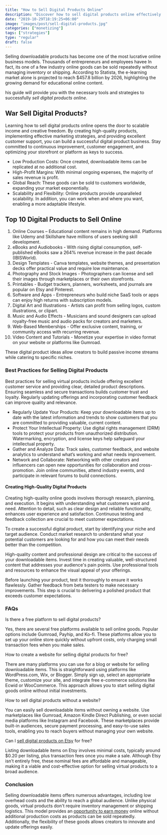 ```yaml
---
title: "How to Sell Digital Products Online"
description: "Discover how to sell digital products online effectively. Explore tips on product creation, marketing strategies, and top-selling digital product ideas with real stats."
date: "2019-10-29T18:19:25+06:00"
image: "images/post/sell-digital-products.jpg"
categories: ["monetizing"]
tags: ["strategies"]
type: "regular"
draft: false
---
```


Selling downloadable products has become one of the most lucrative online business models. Thousands of entrepreneurs and employees havee  In fact, its one of a few industry online goods can be sold repeatedly without managing inventory or shipping. According to Statista, the e-learning market alone is projected to reach $457.8 billion by 2026, highlighting the growing demand for educational online content.

his guide will provide you with the necessary tools and strategies to successfully _sell digital products online_.

## War Sell Digital Products?

Learning how to sell digital products online opens the door to scalable income and creative freedom. By creating high-quality products, implementing effective marketing strategies, and providing excellent customer support, you can build a successful digital product business. Stay committed to continuous improvement, customer engagement, and optimizing your storefront or platform as keys to success.

- Low Production Costs: Once created, downloadable items can be replicated at no additional cost.
- High-Profit Margins: With minimal ongoing expenses, the majority of sales revenue is profit.
- Global Reach: These goods can be sold to customers worldwide, expanding your market exponentially.
- Scalability and Flexibility: Online products provide unparalleled scalability. In addition, you can work when and where you want, enabling a more adaptable lifestyle.

## Top 10 Digital Products to Sell Online

1. Online Courses – Educational content remains in high demand. Platforms like Udemy and Skillshare have millions of users seeking skill development.
2. eBooks and Audiobooks - With rising digital consumption, self-published eBooks saw a 264% revenue increase in the past decade (IBISWorld).
3. Design Templates - Canva templates, website themes, and presentation decks offer practical value and require low maintenance.
4. Photography and Stock Images - Photographers can license and sell their images through marketplaces or their own storefronts.
5. Printables - Budget trackers, planners, worksheets, and journals are popular on Etsy and Pinterest.
6. Software and Apps - Entrepreneurs who build niche SaaS tools or apps can enjoy high returns with subscription models.
7. Digital Art and Illustrations - Artists can profit from selling logos, custom illustrations, or clipart.
8. Music and Audio Effects - Musicians and sound designers can upload royalty-free music and audio packs for creators and marketers.
9. Web-Based Memberships - Offer exclusive content, training, or community access with recurring revenue.
10. Video Content and Tutorials - Monetize your expertise in video format on your website or platforms like Gumroad.

These digital product ideas allow creators to build passive income streams while catering to specific niches.

### Best Practices for Selling Digital Products

Best practices for selling virtual products include offering excellent customer service and providing clear, detailed product descriptions. Ensuring seamless and secure transactions builds customer trust and loyalty. Regularly updating offerings and incorporating customer feedback can improve quality and relevance.

- Regularly Update Your Products: Keep your downloadable items up to date with the latest information and trends to show customers that you are committed to providing valuable, current content.
- Protect Your Intellectual Property: Use digital rights management (DRM) tools to protect your products from unauthorized distribution. Watermarking, encryption, and license keys help safeguard your intellectual property.
- Gather and Analyze Data: Track sales, customer feedback, and website analytics to understand what’s working and what needs improvement.
- Network and Collaborate: Networking with other creators and influencers can open new opportunities for collaboration and cross-promotion. Join online communities, attend industry events, and participate in relevant forums to build connections.

#### Creating High-Quality Digital Products

Creating high-quality online goods involves thorough research, planning, and execution. It begins with understanding what customers want and need. Attention to detail, such as clear design and reliable functionality, enhances user experience and satisfaction. Continuous testing and feedback collection are crucial to meet customer expectations.

To create a successful digital product, start by identifying your niche and target audience. Conduct market research to understand what your potential customers are looking for and how you can meet their needs better than the competition.

High-quality content and professional design are critical to the success of your downloadable items. Invest time in creating valuable, well-structured content that addresses your audience's pain points. Use professional tools and resources to enhance the visual appeal of your offerings.

Before launching your product, test it thoroughly to ensure it works flawlessly. Gather feedback from beta testers to make necessary improvements. This step is crucial to delivering a polished product that exceeds customer expectations.

### FAQs

Is there a free platform to sell digital products?

Yes, there are several free platforms available to sell online goods. Popular options include Gumroad, Payhip, and Ko-fi. These platforms allow you to set up your online store quickly without upfront costs, only charging small transaction fees when you make sales.

How to create a website for selling digital products for free?

There are many platforms you can use for a blog or website for selling downloadable items. This is straightforward using platforms like WordPress.com, Wix, or Blogger. Simply sign up, select an appropriate theme, customize your site, and integrate free e-commerce solutions like Ecwid or WooCommerce. This approach allows you to start selling digital goods online without initial investments.

How to sell digital products without a website?

You can easily sell downloadable items without owning a website. Use marketplaces like Gumroad, Amazon Kindle Direct Publishing, or even social media platforms like Instagram and Facebook. These marketplaces provide built-in audiences, secure payment processing, and easy-to-use sales tools, enabling you to reach buyers without managing your own website.

Can I [sell digital products on Etsy](sell-products-on-etsy) for free?

Listing downloadable items on Etsy involves minimal costs, typically around $0.20 per listing, plus transaction fees once you make a sale. Although Etsy isn’t entirely free, these nominal fees are affordable and manageable, making it a viable and cost-effective option for selling virtual products to a broad audience.

### Conclusion

Selling downloadable items offers numerous advantages, including low overhead costs and the ability to reach a global audience. Unlike physical goods, virtual products don't require inventory management or shipping logistics. This model provides an [opportunity to earn money](/blog/ways-to-make-money/) online without additional production costs as products can be sold repeatedly. Additionally, the flexibility of these goods allows creators to innovate and update offerings easily.
